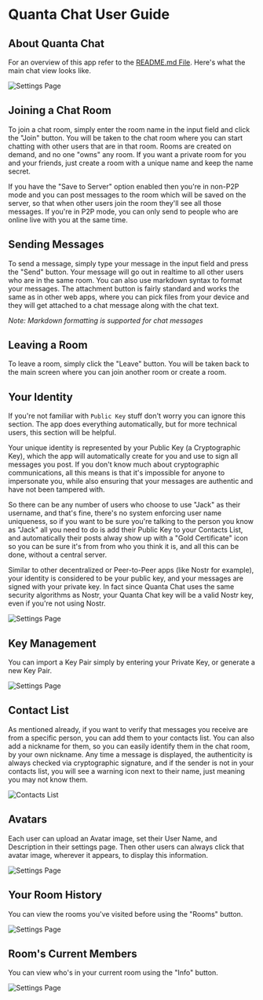 # Quanta Chat User Guide

## About Quanta Chat

For an overview of this app refer to the [README.md File](https://github.com/Clay-Ferguson/quanta-chat/blob/main/README.md). Here's what the main chat view looks like.

![Settings Page](img/chat-window.png)

## Joining a Chat Room

To join a chat room, simply enter the room name in the input field and click the "Join" button. You will be taken to the chat room where you can start chatting with other users that are in that room. Rooms are created on demand, and no one "owns" any room. If you want a private room for you and your friends, just create a room with a unique name and keep the name secret.

If you have the "Save to Server" option enabled then you're in non-P2P mode and you can post messages to the room which will be saved on the server, so that when other users join the room they'll see all those messages. If you're in P2P mode, you can only send to people who are online live with you at the same time. 

## Sending Messages

To send a message, simply type your message in the input field and press the "Send" button. Your message will go out in realtime to all other users who are in the same room. You can also use markdown syntax to format your messages. The attachment button is fairly standard and works the same as in other web apps, where you can pick files from your device and they will get attached to a chat message along with the chat text.

*Note: Markdown formatting is supported for chat messages*

## Leaving a Room

To leave a room, simply click the "Leave" button. You will be taken back to the main screen where you can join another room or create a room.

## Your Identity

If you're not familiar with `Public Key` stuff don't worry you can ignore this section. The app does everything automatically, but for more technical users, this section will be helpful.

Your unique identity is represented by your Public Key (a Cryptographic Key), which the app will automatically create for you and use to sign all messages you post. If you don't know much about cryptographic communications, all this means is that it's impossible for anyone to impersonate you, while also ensuring that your messages are authentic and have not been tampered with. 

So there can be any number of users who choose to use "Jack" as their username, and that's fine, there's no system enforcing user name uniqueness, so if you want to be sure you're talking to the person you know as "Jack" all you need to do is add their Public Key to your Contacts List, and automatically their posts alway show up with a "Gold Certificate" icon so you can be sure it's from from who you think it is, and all this can be done, without a central server.

Similar to other decentralized or Peer-to-Peer apps (like Nostr for example), your identity is considered to be your public key, and your messages are signed with your private key. In fact since Quanta Chat uses the same security algorithms as Nostr, your Quanta Chat key will be a valid Nostr key, even if you're not using Nostr. 

![Settings Page](img/about-you.png)

## Key Management

You can import a Key Pair simply by entering your Private Key, or generate a new Key Pair.

![Settings Page](img/identity-keys.png)

## Contact List

As mentioned already, if you want to verify that messages you receive are from a specific person, you can add them to your contacts list.  You can also add a nickname for them, so you can easily identify them in the chat room, by your own nickname. Any time a message is displayed, the authenticity is always checked via cryptographic signature, and if the sender is not in your contacts list, you will see a warning icon next to their name, just meaning you may not know them.

![Contacts List](img/contacts.png)

## Avatars

Each user can upload an Avatar image, set their User Name, and Description in their settings page. Then other users can always click that avatar image, wherever it appears, to display this information.

![Settings Page](img/user-profile.png)

## Your Room History 

You can view the rooms you've visited before using the "Rooms" button.

![Settings Page](img/rooms.png)

## Room's Current Members

You can view who's in your current room using the "Info" button.

![Settings Page](img/room-info.png)
